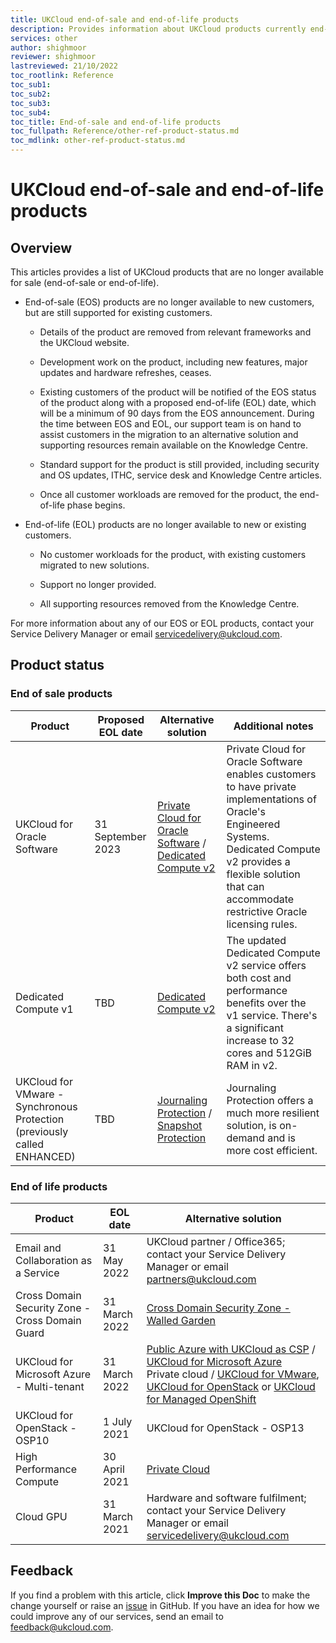 ```yaml
---
title: UKCloud end-of-sale and end-of-life products
description: Provides information about UKCloud products currently end-of-sale (EOS) or end-of-life (EOL)
services: other
author: shighmoor
reviewer: shighmoor
lastreviewed: 21/10/2022
toc_rootlink: Reference
toc_sub1: 
toc_sub2:
toc_sub3:
toc_sub4:
toc_title: End-of-sale and end-of-life products
toc_fullpath: Reference/other-ref-product-status.md
toc_mdlink: other-ref-product-status.md
---
```


# UKCloud end-of-sale and end-of-life products

## Overview

This articles provides a list of UKCloud products that are no longer available for sale (end-of-sale or end-of-life).

- End-of-sale (EOS) products are no longer available to new customers, but are still supported for existing customers.

  - Details of the product are removed from relevant frameworks and the UKCloud website.

  - Development work on the product, including new features, major updates and hardware refreshes, ceases.

  - Existing customers of the product will be notified of the EOS status of the product along with a proposed end-of-life (EOL) date, which will be a minimum of 90 days from the EOS announcement. During the time between EOS and EOL, our support team is on hand to assist customers in the migration to an alternative solution and supporting resources remain available on the Knowledge Centre.

  - Standard support for the product is still provided, including security and OS updates, ITHC, service desk and Knowledge Centre articles.

  - Once all customer workloads are removed for the product, the end-of-life phase begins.

- End-of-life (EOL) products are no longer available to new or existing customers.

  - No customer workloads for the product, with existing customers migrated to new solutions.

  - Support no longer provided.

  - All supporting resources removed from the Knowledge Centre.

For more information about any of our EOS or EOL products, contact your Service Delivery Manager or email <servicedelivery@ukcloud.com>.

## Product status

### End of sale products

Product | Proposed EOL date | Alternative solution | Additional notes
--------|-------------------|----------------------|-----------------
UKCloud for Oracle Software | 31 September 2023 | [Private Cloud for Oracle Software](https://ukcloud.com/app/uploads/2022/08/ukc-svc-237-private-cloud-for-oracle-software-service-definition-13.0-1-1.pdf) / [Dedicated Compute v2](https://ukcloud.com/app/uploads/2022/08/ukc-svc-227-dedicated-compute-v2-service-definition-13.0.pdf) | Private Cloud for Oracle Software enables customers to have private implementations of Oracle's Engineered Systems.<br>Dedicated Compute v2 provides a flexible solution that can accommodate restrictive Oracle licensing rules.
Dedicated Compute v1 | TBD | [Dedicated Compute v2](https://ukcloud.com/app/uploads/2022/08/ukc-svc-227-dedicated-compute-v2-service-definition-13.0.pdf) | The updated Dedicated Compute v2 service offers both cost and performance benefits over the v1 service. There's a significant increase to 32 cores and 512GiB RAM in v2.
UKCloud for VMware - Synchronous Protection (previously called ENHANCED) | TBD | [Journaling Protection](../vmware/vmw-sco-journaling-protection.md) / [Snapshot Protection](../vmware/vmw-sco-snapshot-protection.md) | Journaling Protection offers a much more resilient solution, is on-demand and is more cost efficient.

### End of life products

Product | EOL date | Alternative solution
--------|----------|---------------------
Email and Collaboration as a Service | 31 May 2022 | UKCloud partner / Office365; contact your Service Delivery Manager or email <partners@ukcloud.com>
Cross Domain Security Zone - Cross Domain Guard | 31 March 2022 | [Cross Domain Security Zone - Walled Garden](https://ukcloud.com/app/uploads/2022/08/ukc-svc-230-cross-domain-security-zone-service-definition-13.0-1.pdf)
UKCloud for Microsoft Azure - Multi-tenant | 31 March 2022 | [Public Azure with UKCloud as CSP](../azure/azs-how-use-ukc-csp.md) / [UKCloud for Microsoft Azure](https://ukcloud.com/app/uploads/2022/08/ukc-svc-240-ukcloud-for-microsoft-azure-service-definition-13.0.pdf)<br>Private cloud / [UKCloud for VMware](https://ukcloud.com/app/uploads/2022/08/ukc-svc-244-ukcloud-for-vmware-service-definition-13.0.pdf), [UKCloud for OpenStack](https://ukcloud.com/app/uploads/2022/08/ukc-svc-242-ukcloud-for-openstack-service-definition-13.0.pdf)  or [UKCloud for Managed OpenShift](https://ukcloud.com/app/uploads/2022/08/ukc-svc-241-ukcloud-for-red-hat-openshift-service-definition-13.0.pdf)
UKCloud for OpenStack - OSP10 | 1 July 2021 | UKCloud for OpenStack - OSP13
High Performance Compute | 30 April 2021 | [Private Cloud](https://ukcloud.com/app/uploads/2022/08/ukc-svc-236-private-cloud-service-definition-13.0.pdf)
Cloud GPU | 31 March 2021 | Hardware and software fulfilment; contact your Service Delivery Manager or email <servicedelivery@ukcloud.com>

## Feedback

If you find a problem with this article, click **Improve this Doc** to make the change yourself or raise an [issue](https://github.com/UKCloud/documentation/issues) in GitHub. If you have an idea for how we could improve any of our services, send an email to <feedback@ukcloud.com>.
